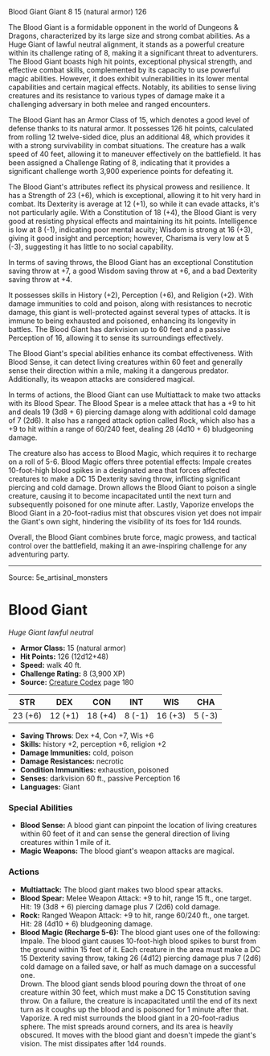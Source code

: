 <MonsterName/>Blood Giant</MonsterName>
<CreatureType/>Giant</CreatureType>
<CR/>8</CR>
<AC/>15 (natural armor)</AC>
<HP/>126</HP>
<summary>The Blood Giant is a formidable opponent in the world of Dungeons & Dragons, characterized by its large size and strong combat abilities. As a Huge Giant of lawful neutral alignment, it stands as a powerful creature within its challenge rating of 8, making it a significant threat to adventurers. The Blood Giant boasts high hit points, exceptional physical strength, and effective combat skills, complemented by its capacity to use powerful magic abilities. However, it does exhibit vulnerabilities in its lower mental capabilities and certain magical effects. Notably, its abilities to sense living creatures and its resistance to various types of damage make it a challenging adversary in both melee and ranged encounters.</summary>

<detail>

The Blood Giant has an Armor Class of 15, which denotes a good level of defense thanks to its natural armor. It possesses 126 hit points, calculated from rolling 12 twelve-sided dice, plus an additional 48, which provides it with a strong survivability in combat situations. The creature has a walk speed of 40 feet, allowing it to maneuver effectively on the battlefield. It has been assigned a Challenge Rating of 8, indicating that it provides a significant challenge worth 3,900 experience points for defeating it.

The Blood Giant's attributes reflect its physical prowess and resilience. It has a Strength of 23 (+6), which is exceptional, allowing it to hit very hard in combat. Its Dexterity is average at 12 (+1), so while it can evade attacks, it's not particularly agile. With a Constitution of 18 (+4), the Blood Giant is very good at resisting physical effects and maintaining its hit points. Intelligence is low at 8 (-1), indicating poor mental acuity; Wisdom is strong at 16 (+3), giving it good insight and perception; however, Charisma is very low at 5 (-3), suggesting it has little to no social capability.

In terms of saving throws, the Blood Giant has an exceptional Constitution saving throw at +7, a good Wisdom saving throw at +6, and a bad Dexterity saving throw at +4. 

It possesses skills in History (+2), Perception (+6), and Religion (+2). With damage immunities to cold and poison, along with resistances to necrotic damage, this giant is well-protected against several types of attacks. It is immune to being exhausted and poisoned, enhancing its longevity in battles. The Blood Giant has darkvision up to 60 feet and a passive Perception of 16, allowing it to sense its surroundings effectively.

The Blood Giant's special abilities enhance its combat effectiveness. With Blood Sense, it can detect living creatures within 60 feet and generally sense their direction within a mile, making it a dangerous predator. Additionally, its weapon attacks are considered magical.

In terms of actions, the Blood Giant can use Multiattack to make two attacks with its Blood Spear. The Blood Spear is a melee attack that has a +9 to hit and deals 19 (3d8 + 6) piercing damage along with additional cold damage of 7 (2d6). It also has a ranged attack option called Rock, which also has a +9 to hit within a range of 60/240 feet, dealing 28 (4d10 + 6) bludgeoning damage.

The creature also has access to Blood Magic, which requires it to recharge on a roll of 5-6. Blood Magic offers three potential effects: Impale creates 10-foot-high blood spikes in a designated area that forces affected creatures to make a DC 15 Dexterity saving throw, inflicting significant piercing and cold damage. Drown allows the Blood Giant to poison a single creature, causing it to become incapacitated until the next turn and subsequently poisoned for one minute after. Lastly, Vaporize envelops the Blood Giant in a 20-foot-radius mist that obscures vision yet does not impair the Giant's own sight, hindering the visibility of its foes for 1d4 rounds.

Overall, the Blood Giant combines brute force, magic prowess, and tactical control over the battlefield, making it an awe-inspiring challenge for any adventuring party.</detail>



---

Source: 5e_artisinal_monsters

# Blood Giant

*Huge* *Giant* *lawful neutral*

- **Armor Class:** 15 (natural armor)
- **Hit Points:** 126 (12d12+48)
- **Speed:** walk 40 ft.
- **Challenge Rating:** 8 (3,900 XP)
- **Source:** [Creature Codex](https://koboldpress.com/kpstore/product/creature-codex-for-5th-edition-dnd) page 180

| STR | DEX | CON | INT | WIS | CHA |
| --- | --- | --- | --- | --- | --- |
| 23 (+6) | 12 (+1) | 18 (+4) | 8 (-1) | 16 (+3) | 5 (-3) |

- **Saving Throws**: Dex +4, Con +7, Wis +6
- **Skills:** history +2, perception +6, religion +2
- **Damage Immunities:** cold, poison
- **Damage Resistances:** necrotic
- **Condition Immunities:** exhaustion, poisoned
- **Senses:** darkvision 60 ft., passive Perception 16
- **Languages:** Giant

### Special Abilities

- **Blood Sense:** A blood giant can pinpoint the location of living creatures within 60 feet of it and can sense the general direction of living creatures within 1 mile of it.
- **Magic Weapons:** The blood giant's weapon attacks are magical.

### Actions

- **Multiattack:** The blood giant makes two blood spear attacks.
- **Blood Spear:** Melee Weapon Attack: +9 to hit, range 15 ft., one target. Hit: 19 (3d8 + 6) piercing damage plus 7 (2d6) cold damage.
- **Rock:** Ranged Weapon Attack: +9 to hit, range 60/240 ft., one target. Hit: 28 (4d10 + 6) bludgeoning damage.
- **Blood Magic (Recharge 5-6):** The blood giant uses one of the following:<br>Impale. The blood giant causes 10-foot-high blood spikes to burst from the ground within 15 feet of it. Each creature in the area must make a DC 15 Dexterity saving throw, taking 26 (4d12) piercing damage plus 7 (2d6) cold damage on a failed save, or half as much damage on a successful one.<br>Drown. The blood giant sends blood pouring down the throat of one creature within 30 feet, which must make a DC 15 Constitution saving throw. On a failure, the creature is incapacitated until the end of its next turn as it coughs up the blood and is poisoned for 1 minute after that.<br>Vaporize. A red mist surrounds the blood giant in a 20-foot-radius sphere. The mist spreads around corners, and its area is heavily obscured. It moves with the blood giant and doesn't impede the giant's vision. The mist dissipates after 1d4 rounds.




